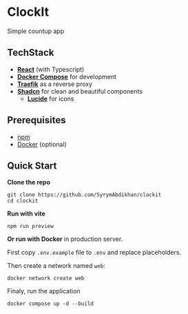 # ClockIt

Simple countup app 

## TechStack

- **[React](https://reactjs.org/)** (with Typescript)
- **[Docker Compose](https://docs.docker.com/compose/)** for development
- **[Traefik](https://traefik.io/traefik)** as a reverse proxy
- **[Shadcn](https://ui.shadcn.com/)** for clean and beautiful components
  - **[Lucide](https://lucide.dev/)** for icons

## Prerequisites

- [npm](https://docs.npmjs.com/downloading-and-installing-node-js-and-npm)
- [Docker](https://docs.docker.com/desktop/) (optional)

## Quick Start

**Clone the repo**

```
git clone https://github.com/SyrymAbdikhan/clockit
cd clockit
```

**Run with vite**

```
npm run preview
```

**Or run with Docker** in production server.

First copy `.env.example` file to `.env` and replace placeholders.

Then create a network named `web`:

```
docker network create web
```

Finaly, run the application

```
docker compose up -d --build
```

